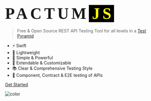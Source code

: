 # <span style="font-family:Monaco; font-size:3.25rem; letter-spacing: .1666666667em;"><span>PACTUM</span><span style="color: yellow; background-color: black; padding-left: 10px;">JS</span></span>

> Free & Open Source REST API Testing Tool for all levels in a [Test Pyramid](https://martinfowler.com/articles/practical-test-pyramid.html)

- ⚡ Swift
- 🎈 Lightweight
- 🚀 Simple & Powerful
- 🔧 Extendable & Customizable
- 📚 Clear & Comprehensive Testing Style
- 🔗 Component, Contract & E2E testing of APIs

<a href="#pactum">Get Started</a>

![color](#f0f0f0)